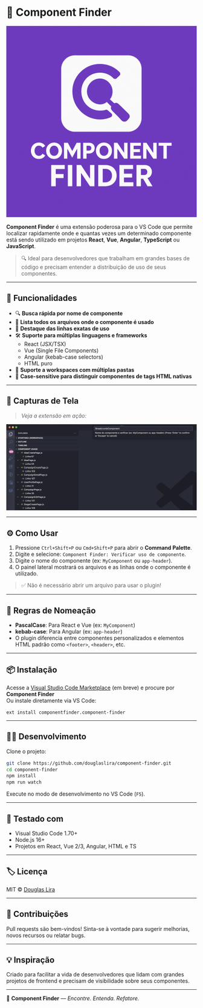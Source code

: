 # 🧩 Component Finder

![Component Finder Logo](https://raw.githubusercontent.com/douglaslira/component-finder/main/ico/image.png)

**Component Finder** é uma extensão poderosa para o VS Code que permite localizar rapidamente onde e quantas vezes um determinado componente está sendo utilizado em projetos **React**, **Vue**, **Angular**, **TypeScript** ou **JavaScript**.

> 🔍 Ideal para desenvolvedores que trabalham em grandes bases de código e precisam entender a distribuição de uso de seus componentes.

---

## 🚀 Funcionalidades

- 🔍 **Busca rápida por nome de componente**
- 📄 **Lista todos os arquivos onde o componente é usado**
- 🧠 **Destaque das linhas exatas de uso**
- 🛠️ **Suporte para múltiplas linguagens e frameworks**
  - React (JSX/TSX)
  - Vue (Single File Components)
  - Angular (kebab-case selectors)
  - HTML puro
- 📁 **Suporte a workspaces com múltiplas pastas**
- 📌 **Case-sensitive para distinguir componentes de tags HTML nativas**

---

## 📸 Capturas de Tela

> _Veja a extensão em ação:_

![Preview da extensão](https://raw.githubusercontent.com/douglaslira/component-finder/main/ico/screenshot.png)

---

## ⚙️ Como Usar

1. Pressione `Ctrl+Shift+P` ou `Cmd+Shift+P` para abrir o **Command Palette**.
2. Digite e selecione: `Component Finder: Verificar uso de componente`.
3. Digite o nome do componente (ex: `MyComponent` ou `app-header`).
4. O painel lateral mostrará os arquivos e as linhas onde o componente é utilizado.

> ✅ Não é necessário abrir um arquivo para usar o plugin!

---

## 🧠 Regras de Nomeação

- **PascalCase**: Para React e Vue (ex: `MyComponent`)
- **kebab-case**: Para Angular (ex: `app-header`)
- O plugin diferencia entre componentes personalizados e elementos HTML padrão como `<footer>`, `<header>`, etc.

---

## 📦 Instalação

Acesse a [Visual Studio Code Marketplace](https://marketplace.visualstudio.com/) (em breve) e procure por **Component Finder**  
Ou instale diretamente via VS Code:

```
ext install componentfinder.component-finder
```

---

## 👨‍💻 Desenvolvimento

Clone o projeto:

```bash
git clone https://github.com/douglaslira/component-finder.git
cd component-finder
npm install
npm run watch
```

Execute no modo de desenvolvimento no VS Code (`F5`).

---

## 🧪 Testado com

- Visual Studio Code 1.70+
- Node.js 16+
- Projetos em React, Vue 2/3, Angular, HTML e TS

---

## 🏷️ Licença

MIT © [Douglas Lira](https://github.com/douglaslira)

---

## 🤝 Contribuições

Pull requests são bem-vindos! Sinta-se à vontade para sugerir melhorias, novos recursos ou relatar bugs.

---

## 💡 Inspiração

Criado para facilitar a vida de desenvolvedores que lidam com grandes projetos de frontend e precisam de visibilidade sobre seus componentes.

---

🧩 **Component Finder** — _Encontre. Entenda. Refatore._
